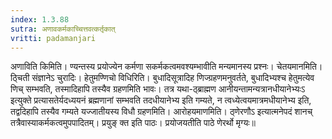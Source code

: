```yaml
---
index: 1.3.88
sutra: अणावकर्मकाच्चित्तवत्कर्तृकात्
vritti: padamanjari
---
```


 अणाविति किमिति। ण्यन्तस्य प्रयोज्येन कर्मणा सकर्मकत्वमवश्यम्भावीति मन्यमानस्य प्रश्नः। चेतयमानमिति। ठ्चिती संज्ञानेऽ चुरादिः। हेतुमण्णिचो विधिरिति। बुधादिसूत्रादिह णिज्ग्रहणमनुवर्तते, बुधादिभ्यश्च हेतुमत्येव णिच् सम्भवति, तस्मादिहापि तस्यैव ग्रहणमिति भावः। तत्र यथा-ठ्ब्राह्मण आनीयन्तामन्यत्रानधीयानेभ्यःऽ इत्युक्ते प्रत्यासतेर्यदध्ययनं ब्रह्मणानां सम्भवति तदधीयानेभ्य इति गम्यते, न त्वध्येत्वयमात्रमधीयानेभ्य इति, तद्वदिहापि तस्यैव गम्यते यज्जातीयस्य विधौ ग्रहणमिति। आरोहयमाणमिति। ठ्णेरणौऽ इत्यात्मनेपदं शानच् तत्रैवास्याकर्मकत्वमुपपादितम्। प्रयुङ् क्त इति पाठः। प्रयोजयतीति पाठे णेरर्थो मृग्यः॥